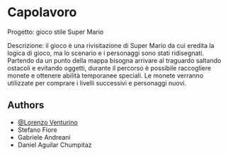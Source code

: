 # Capolavoro

Progetto: gioco stile Super Mario

Descrizione: il gioco è una rivisitazione di Super Mario da cui eredita la logica di gioco, ma lo scenario e i personaggi sono stati ridisegnati.
Partendo da un punto della mappa bisogna arrivare al traguardo saltando ostacoli e evitando oggetti, durante il percorso è possibile raccogliere monete e ottenere abilità temporanee speciali.
Le monete verranno utilizzate per comprare i livelli successivi e personaggi nuovi.

## Authors

- [@Lorenzo Venturino](https://www.github.com/loryventx99)
- Stefano Fiore
- Gabriele Andreani
- Daniel Aguilar Chumpitaz
